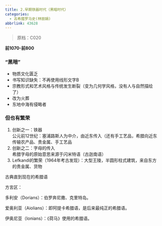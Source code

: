 ```yaml
---
title: 2.早期铁器时代（黑暗时代）
categories:
  - 古希腊罗马史(林丽娟)
abbrlink: 43628
---
```

> 原档：C020

**前1070-前800**

### “黑暗”

- 物质文化匮乏
- 书写知识缺失：不再使用线形文字B
- 宗教形式和艺术风格与传统发生断裂（变为几何学风格，没有人与自然描绘了）
- 改为火葬
- 东地中海有侵略者

### 但也有繁荣

1. 创新之一：铁器<br>公元前12世纪：塞浦路斯人为中介，由近东传入（还有手工艺品，希腊向近东传输农产品、贵金属、手工艺品<br>
2. 创新之二：字母的传入<br>希腊字母的原始意思来源于闪米特语（古迦南语）
3. Lefkandi的繁荣（1964年考古发现）：大型王陵，半圆形柱式建筑，来自东方的贵金属、货物

古典直到现在的希腊语

方言区：

多利安（Dorians）：伯罗奔尼撒、克里特岛。

爱奥利亚（Aiolians）：即阿提卡希腊语，是后来最纯正的希腊语。

伊奥尼亚（Ionians）：《荷马》使用的希腊语。